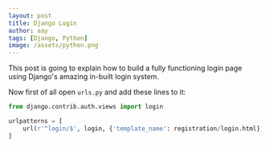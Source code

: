 ```yaml
---
layout: post
title: Django Login
author: aay
tags: [Django, Python]
image: /assets/python.png
---
```

This post is going to explain how to build a fully functioning login page using Django's amazing in-built login system.  

Now first of all open `urls.py` and add these lines to it:  

```python
from django.contrib.auth.views import login

urlpatterns = [
	url(r'^login/$', login, {'template_name': registration/login.html})
]
```


